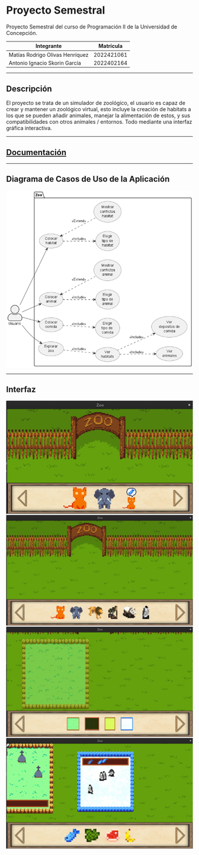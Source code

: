 # Proyecto Semestral
Proyecto Semestral del curso de Programación II de la Universidad de Concepción.

| Integrante                      | Matrícula  |
|---------------------------------|------------|
| Matías Rodrigo Olivas Henríquez | 2022421061 |
| Antonio Ignacio Skorin García   | 2022402164 |

------------------------------------------------

## Descripción
El proyecto se trata de un simulador de zoológico, el usuario es capaz de crear y mantener un zoológico
virtual, esto incluye la creación de habitats a los que se pueden añadir animales, manejar la alimentación
de estos, y sus compatibilidades con otros animales / entornos. Todo mediante una interfaz gráfica interactiva.

------------------------------------------------

## <a href = "https://molivas2022.github.io/Tarea3/">Documentación</a>

------------------------------------------------

## Diagrama de Casos de Uso de la Aplicación
![Casos de uso de la aplicación](/UML_Use_Case.png?raw=true?)

------------------------------------------------
## Interfaz
![Casos de uso de la aplicación](/interfaz1.png?raw=true?)
![Casos de uso de la aplicación](/interfaz2.png?raw=true?)
![Casos de uso de la aplicación](/interfaz3.png?raw=true?)
![Casos de uso de la aplicación](/interfaz4.png?raw=true?)

